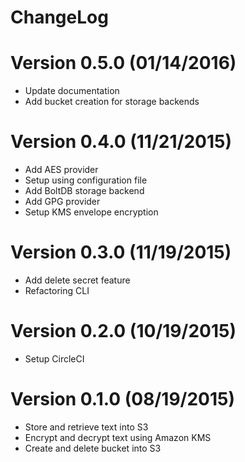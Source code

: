 ChangeLog
=============

# Version 0.5.0 (01/14/2016)

- Update documentation
- Add bucket creation for storage backends

# Version 0.4.0 (11/21/2015)

- Add AES provider
- Setup using configuration file
- Add BoltDB storage backend
- Add GPG provider
- Setup KMS envelope encryption

# Version 0.3.0 (11/19/2015)

- Add delete secret feature
- Refactoring CLI

# Version 0.2.0 (10/19/2015)

- Setup CircleCI

# Version 0.1.0 (08/19/2015)

- Store and retrieve text into S3
- Encrypt and decrypt text using Amazon KMS
- Create and delete bucket into S3
